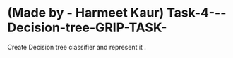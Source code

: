 # (Made by - Harmeet Kaur) Task-4---Decision-tree-GRIP-TASK-
Create Decision tree classifier and represent it .  
